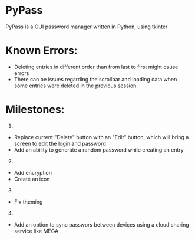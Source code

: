 # PyPass

PyPass is a GUI password manager written in Python, using tkinter

# Known Errors:

 - Deleting entries in different order than from last to first might cause errors
 - There can be issues regarding the scrollbar and loading data when some entries were deleted in the previous session

# Milestones:

1. 
 - Replace current "Delete" button with an "Edit" button, which will bring a screen to edit the login and password
 - Add an ability to generate a random password while creating an entry

2. 
 - Add encryption
 - Create an icon

3. 
 - Fix theming

4.
 - Add an option to sync passwors between devices using a cloud sharing service like MEGA
